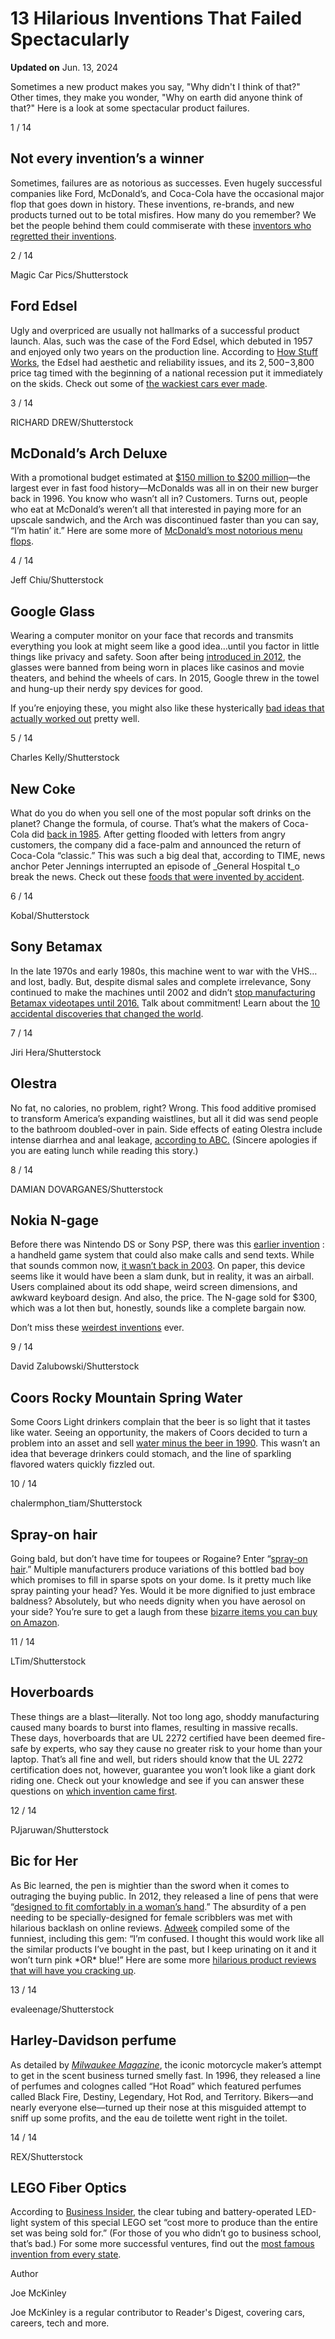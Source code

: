 # 13 Hilarious Inventions That Failed Spectacularly

**Updated on** Jun. 13, 2024

Sometimes a new product makes you say, "Why didn't I think of that?" Other times, they make you wonder, "Why on earth did anyone think of that?" Here is a look at some spectacular product failures.

1 / 14

## Not every invention’s a winner

Sometimes, failures are as notorious as successes. Even hugely successful companies like Ford, McDonald’s, and Coca-Cola have the occasional major flop that goes down in history. These inventions, re-brands, and new products turned out to be total misfires. How many do you remember? We bet the people behind them could commiserate with these [inventors who regretted their inventions]().

2 / 14

Magic Car Pics/Shutterstock

## Ford Edsel

Ugly and overpriced are usually not hallmarks of a successful product launch. Alas, such was the case of the Ford Edsel, which debuted in 1957 and enjoyed only two years on the production line. According to [How Stuff Works](), the Edsel had aesthetic and reliability issues, and its $2,500-$3,800 price tag timed with the beginning of a national recession put it immediately on the skids. Check out some of [the wackiest cars ever made]().

3 / 14

RICHARD DREW/Shutterstock

## McDonald’s Arch Deluxe

With a promotional budget estimated at [$150 million to $200 million]()—the largest ever in fast food history—McDonalds was all in on their new burger back in 1996. You know who wasn’t all in? Customers. Turns out, people who eat at McDonald’s weren’t all that interested in paying more for an upscale sandwich, and the Arch was discontinued faster than you can say, “I’m hatin’ it.” Here are some more of [McDonald’s most notorious menu flops]().

4 / 14

Jeff Chiu/Shutterstock

## Google Glass

Wearing a computer monitor on your face that records and transmits everything you look at might seem like a good idea…until you factor in little things like privacy and safety. Soon after being [introduced in 2012](), the glasses were banned from being worn in places like casinos and movie theaters, and behind the wheels of cars. In 2015, Google threw in the towel and hung-up their nerdy spy devices for good.

If you’re enjoying these, you might also like these hysterically [bad ideas that actually worked out]() pretty well.

5 / 14

Charles Kelly/Shutterstock

## New Coke

What do you do when you sell one of the most popular soft drinks on the planet? Change the formula, of course. That’s what the makers of Coca-Cola did [back in 1985](). After getting flooded with letters from angry customers, the company did a face-palm and announced the return of Coca-Cola “classic.” This was such a big deal that, according to TIME, news anchor Peter Jennings interrupted an episode of _General Hospital t_o break the news. Check out these [foods that were invented by accident]().

6 / 14

Kobal/Shutterstock

## Sony Betamax

In the late 1970s and early 1980s, this machine went to war with the VHS…and lost, badly. But, despite dismal sales and complete irrelevance, Sony continued to make the machines until 2002 and didn’t [stop manufacturing Betamax videotapes until 2016.]() Talk about commitment! Learn about the [10 accidental discoveries that changed the world]().

7 / 14

Jiri Hera/Shutterstock

## Olestra

No fat, no calories, no problem, right? Wrong. This food additive promised to transform America’s expanding waistlines, but all it did was send people to the bathroom doubled-over in pain. Side effects of eating Olestra include intense diarrhea and anal leakage, [according to ABC.]() (Sincere apologies if you are eating lunch while reading this story.)

8 / 14

DAMIAN DOVARGANES/Shutterstock

## Nokia N-gage

Before there was Nintendo DS or Sony PSP, there was this [earlier invention]() : a handheld game system that could also make calls and send texts. While that sounds common now, [it wasn’t back in 2003](). On paper, this device seems like it would have been a slam dunk, but in reality, it was an airball. Users complained about its odd shape, weird screen dimensions, and awkward keyboard design. And also, the price. The N-gage sold for $300, which was a lot then but, honestly, sounds like a complete bargain now.

Don’t miss these [weirdest inventions]() ever.

9 / 14

David Zalubowski/Shutterstock

## Coors Rocky Mountain Spring Water

Some Coors Light drinkers complain that the beer is so light that it tastes like water. Seeing an opportunity, the makers of Coors decided to turn a problem into an asset and sell [water minus the beer in 1990](). This wasn’t an idea that beverage drinkers could stomach, and the line of sparkling flavored waters quickly fizzled out.

10 / 14

chalermphon\_tiam/Shutterstock

## Spray-on hair

Going bald, but don’t have time for toupees or Rogaine? Enter “[spray-on hair]().” Multiple manufacturers produce variations of this bottled bad boy which promises to fill in sparse spots on your dome. Is it pretty much like spray painting your head? Yes. Would it be more dignified to just embrace baldness? Absolutely, but who needs dignity when you have aerosol on your side? You’re sure to get a laugh from these [bizarre items you can buy on Amazon]().

11 / 14

LTim/Shutterstock

## Hoverboards

These things are a blast—literally. Not too long ago, shoddy manufacturing caused many boards to burst into flames, resulting in massive recalls. These days, hoverboards that are UL 2272 certified have been deemed fire-safe by experts, who say they cause no greater risk to your home than your laptop. That’s all fine and well, but riders should know that the UL 2272 certification does not, however, guarantee you won’t look like a giant dork riding one. Check out your knowledge and see if you can answer these questions on [which invention came first]().

12 / 14

PJjaruwan/Shutterstock

## Bic for Her

As Bic learned, the pen is mightier than the sword when it comes to outraging the buying public. In 2012, they released a line of pens that were “[designed to fit comfortably in a woman’s hand]().” The absurdity of a pen needing to be specially-designed for female scribblers was met with hilarious backlash on online reviews. [Adweek]() compiled some of the funniest, including this gem: “I’m confused. I thought this would work like all the similar products I’ve bought in the past, but I keep urinating on it and it won’t turn pink \*OR\* blue!” Here are some more [hilarious product reviews that will have you cracking up]().

13 / 14

evaleenage/Shutterstock

## Harley-Davidson perfume

As detailed by _[Milwaukee Magazine]()_, the iconic motorcycle maker’s attempt to get in the scent business turned smelly fast. In 1996, they released a line of perfumes and colognes called “Hot Road” which featured perfumes called Black Fire, Destiny, Legendary, Hot Rod, and Territory. Bikers—and nearly everyone else—turned up their nose at this misguided attempt to sniff up some profits, and the eau de toilette went right in the toilet.

14 / 14

REX/Shutterstock

## LEGO Fiber Optics

According to [Business Insider](), the clear tubing and battery-operated LED-light system of this special LEGO set “cost more to produce than the entire set was being sold for.” (For those of you who didn’t go to business school, that’s bad.) For some more successful ventures, find out the [most famous invention from every state]().

Author

Joe McKinley

Joe McKinley is a regular contributor to Reader's Digest, covering cars, careers, tech and more.

